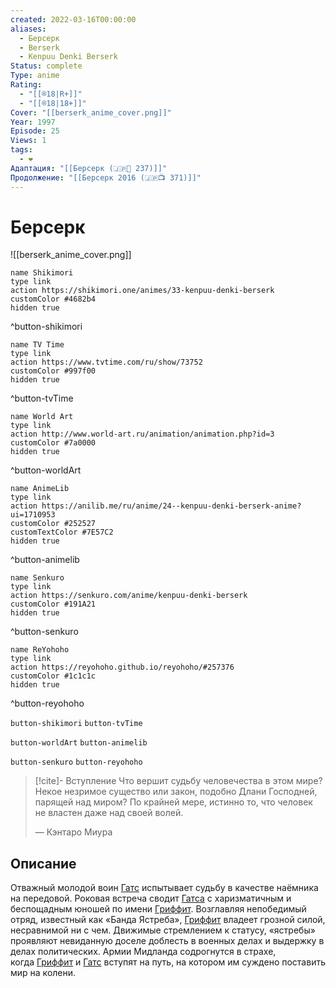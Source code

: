 ```yaml
---
created: 2022-03-16T00:00:00
aliases:
  - Берсерк
  - Berserk
  - Kenpuu Denki Berserk
Status: complete
Type: anime
Rating:
  - "[[®️18|R+]]"
  - "[[®️18|18+]]"
Cover: "[[berserk_anime_cover.png]]"
Year: 1997
Episode: 25
Views: 1
tags:
  - ❤
Адаптация: "[[Берсерк (🇯🇵📗 237)]]"
Продолжение: "[[Берсерк 2016 (🇯🇵📺 371)]]"
---
```


# Берсерк

![[berserk_anime_cover.png]]

```button
name Shikimori
type link
action https://shikimori.one/animes/33-kenpuu-denki-berserk
customColor #4682b4
hidden true
```
^button-shikimori

```button
name TV Time
type link
action https://www.tvtime.com/ru/show/73752
customColor #997f00
hidden true
```
^button-tvTime

```button
name World Art
type link
action http://www.world-art.ru/animation/animation.php?id=3
customColor #7a0000
hidden true
```
^button-worldArt

```button
name AnimeLib
type link
action https://anilib.me/ru/anime/24--kenpuu-denki-berserk-anime?ui=1710953
customColor #252527
customTextColor #7E57C2
hidden true
```
^button-animelib

```button
name Senkuro
type link
action https://senkuro.com/anime/kenpuu-denki-berserk
customColor #191A21
hidden true
```
^button-senkuro

```button
name ReYohoho
type link
action https://reyohoho.github.io/reyohoho/#257376
customColor #1c1c1c
hidden true
```
^button-reyohoho

`button-shikimori` `button-tvTime`

`button-worldArt` `button-animelib`

`button-senkuro` `button-reyohoho`

> [!cite]- Вступление
> Что вершит судьбу человечества в этом мире? Некое незримое существо или закон, подобно Длани Господней, парящей над миром? По крайней мере, истинно то, что человек не властен даже над своей волей.
> 
> — Кэнтаро Миура

## Описание

Отважный молодой воин [Гатс](https://shikimori.one/characters/422-guts) испытывает судьбу в качестве наёмника на передовой. Роковая встреча сводит [Гатса](https://shikimori.one/characters/422-guts) с харизматичным и беспощадным юношей по имени [Гриффит](https://shikimori.one/characters/424-griffith). Возглавляя непобедимый отряд, известный как «Банда Ястреба», [Гриффит](https://shikimori.one/characters/424-griffith) владеет грозной силой, несравнимой ни с чем. Движимые стремлением к статусу, «ястребы» проявляют невиданную доселе доблесть в военных делах и выдержку в делах политических. Армии Мидланда содрогнутся в страхе, когда [Гриффит](https://shikimori.one/characters/424-griffith) и [Гатс](https://shikimori.one/characters/422-guts) вступят на путь, на котором им суждено поставить мир на колени.
